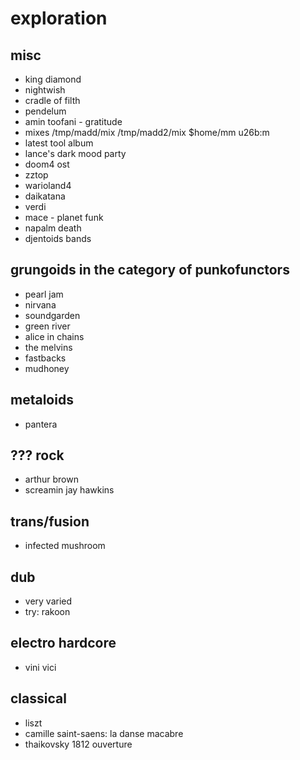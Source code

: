 # exploration


## misc

- king diamond
- nightwish
- cradle of filth
- pendelum
- amin toofani - gratitude
- mixes /tmp/madd/mix /tmp/madd2/mix $home/mm u26b:m
- latest tool album
- lance's dark mood party
- doom4 ost
- zztop
- warioland4
- daikatana
- verdi
- mace - planet funk
- napalm death
- djentoids bands


## grungoids in the category of punkofunctors

- pearl jam
- nirvana
- soundgarden
- green river
- alice in chains
- the melvins
- fastbacks
- mudhoney


## metaloids

- pantera


## ??? rock

- arthur brown
- screamin jay hawkins


## trans/fusion

- infected mushroom


## dub

- very varied
- try: rakoon


## electro hardcore

- vini vici


## classical

- liszt
- camille saint-saens: la danse macabre
- thaikovsky 1812 ouverture
